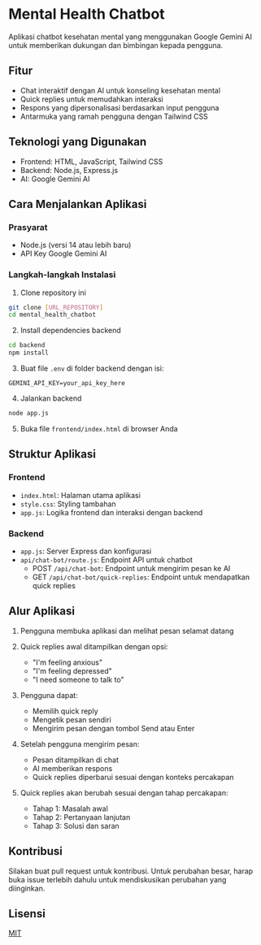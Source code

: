 # Mental Health Chatbot

Aplikasi chatbot kesehatan mental yang menggunakan Google Gemini AI untuk memberikan dukungan dan bimbingan kepada pengguna.

## Fitur

- Chat interaktif dengan AI untuk konseling kesehatan mental
- Quick replies untuk memudahkan interaksi
- Respons yang dipersonalisasi berdasarkan input pengguna
- Antarmuka yang ramah pengguna dengan Tailwind CSS

## Teknologi yang Digunakan

- Frontend: HTML, JavaScript, Tailwind CSS
- Backend: Node.js, Express.js
- AI: Google Gemini AI

## Cara Menjalankan Aplikasi

### Prasyarat

- Node.js (versi 14 atau lebih baru)
- API Key Google Gemini AI

### Langkah-langkah Instalasi

1. Clone repository ini

```bash
git clone [URL_REPOSITORY]
cd mental_health_chatbot
```

2. Install dependencies backend

```bash
cd backend
npm install
```

3. Buat file `.env` di folder backend dengan isi:

```
GEMINI_API_KEY=your_api_key_here
```

4. Jalankan backend

```bash
node app.js
```

5. Buka file `frontend/index.html` di browser Anda

## Struktur Aplikasi

### Frontend

- `index.html`: Halaman utama aplikasi
- `style.css`: Styling tambahan
- `app.js`: Logika frontend dan interaksi dengan backend

### Backend

- `app.js`: Server Express dan konfigurasi
- `api/chat-bot/route.js`: Endpoint API untuk chatbot
  - POST `/api/chat-bot`: Endpoint untuk mengirim pesan ke AI
  - GET `/api/chat-bot/quick-replies`: Endpoint untuk mendapatkan quick replies

## Alur Aplikasi

1. Pengguna membuka aplikasi dan melihat pesan selamat datang
2. Quick replies awal ditampilkan dengan opsi:

   - "I'm feeling anxious"
   - "I'm feeling depressed"
   - "I need someone to talk to"

3. Pengguna dapat:

   - Memilih quick reply
   - Mengetik pesan sendiri
   - Mengirim pesan dengan tombol Send atau Enter

4. Setelah pengguna mengirim pesan:

   - Pesan ditampilkan di chat
   - AI memberikan respons
   - Quick replies diperbarui sesuai dengan konteks percakapan

5. Quick replies akan berubah sesuai dengan tahap percakapan:
   - Tahap 1: Masalah awal
   - Tahap 2: Pertanyaan lanjutan
   - Tahap 3: Solusi dan saran

## Kontribusi

Silakan buat pull request untuk kontribusi. Untuk perubahan besar, harap buka issue terlebih dahulu untuk mendiskusikan perubahan yang diinginkan.

## Lisensi

[MIT](https://choosealicense.com/licenses/mit/)
